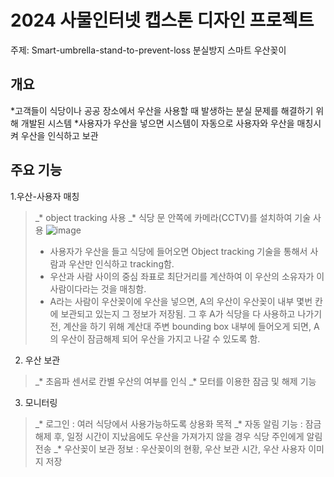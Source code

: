 # 2024 사물인터넷 캡스톤 디자인 프로젝트

주제: Smart-umbrella-stand-to-prevent-loss
      분실방지 스마트 우산꽂이

## 개요

*고객들이 식당이나 공공 장소에서 우산을 사용할 때 발생하는 분실 문제를 해결하기 위해 개발된 시스템
*사용자가 우산을 넣으면 시스템이 자동으로 사용자와 우산을 매칭시켜 우산을 인식하고 보관

## 주요 기능

1.우산-사용자 매칭
>_* object tracking 사용
>_* 식당 문 안쪽에 카메라(CCTV)를 설치하여 기술 사용
>![image](https://github.com/ahastuart/Smart-umbrella-stand-to-prevent-loss/assets/117139643/4d8078cf-6654-4096-8e94-090f33a85c90)
>+ 사용자가 우산을 들고 식당에 들어오면 Object tracking 기술을 통해서 사람과 우산만 인식하고 tracking함.
>+ 우산과 사람 사이의 중심 좌표로 최단거리를 계산하여 이 우산의 소유자가 이 사람이다라는 것을 매칭함.
>+ A라는 사람이 우산꽂이에 우산을 넣으면, A의 우산이 우산꽂이 내부 몇번 칸에 보관되고 있는지 그 정보가 저장됨.
그 후 A가 식당을 다 사용하고 나가기 전, 계산을 하기 위해 계산대 주변 bounding box 내부에 들어오게 되면, A의 우산이 잠금해제 되어 우산을 가지고 나갈 수 있도록 함.



2. 우산 보관
>_* 초음파 센서로 칸별 우산의 여부를 인식
>_* 모터를 이용한 잠금 및 해제 기능

3. 모니터링
>_* 로그인 : 여러 식당에서 사용가능하도록 상용화 목적
>_* 자동 알림 기능 : 잠금 해제 후, 일정 시간이 지났음에도 우산을 가져가지 않을 경우 식당 주인에게 알림 전송
>_* 우산꽂이 보관 정보 : 우산꽂이의 현황, 우산 보관 시간, 우산 사용자 이미지 저장




